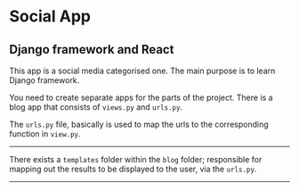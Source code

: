 # Social App

## Django framework and React

This app is a social media categorised one. The main purpose is to learn Django framework.

You need to create separate apps for the parts of the project. There is a blog app that consists of `views.py` and `urls.py`.

The `urls.py` file, basically is used to map the urls to the corresponding function in `view.py`.

---

There exists a `templates` folder within the `blog` folder; responsible for mapping out the results to be displayed to the user, via the `urls.py`.

---
